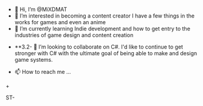 - 👋 Hi, I’m @MiXDMAT
- 👀 I’m interested in becoming a content creator I have a few things in the works for games and even an anime
- 🌱 I’m currently learning Indie development and how to get entry to the industries of game design and content creation
+
  **3.2- 💞️ I’m looking to collaborate on C#. I'd like to continue to get stronger with C# with the ultimate goal of being able to make and design game systems. 

- 📫 How to reach me ...

<!---
MiXDMAT/MiXDMAT is a ✨ special ✨ repository because its `README.md` (this file) appears on your GitHub profile.
You can click the Preview link to take a look at your changes.
--->+
ST-
